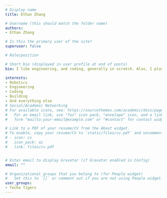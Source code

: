 ```yaml
---
# Display name
title: Ethan Zhang

# Username (this should match the folder name)
authors:
- Ethan Zhang

# Is this the primary user of the site?
superuser: false

# Role/position

# Short bio (displayed in user profile at end of posts)
bio: I like engineering, and coding, generally in scratch. Also, I play chess, and build robots.

interests:
- Robotics
- Engineering
- Coding
- Building
- And everything else
# Social/Academic Networking
# For available icons, see: https://sourcethemes.com/academic/docs/page-builder/#icons
#   For an email link, use "fas" icon pack, "envelope" icon, and a link in the
#   form "mailto:your-email@example.com" or "#contact" for contact widget.

# Link to a PDF of your resume/CV from the About widget.
# To enable, copy your resume/CV to `static/files/cv.pdf` and uncomment the lines below.
# - icon: cv
#   icon_pack: ai
#   link: files/cv.pdf


# Enter email to display Gravatar (if Gravatar enabled in Config)
email: ""

# Organizational groups that you belong to (for People widget)
#   Set this to `[]` or comment out if you are not using People widget.
user_groups:
- Techo Tigers
---
```

